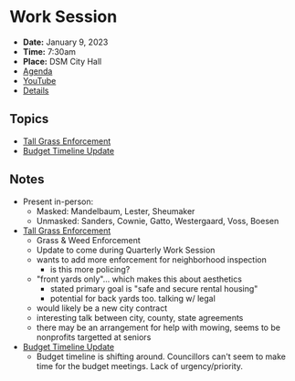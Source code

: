 # Work Session

- **Date:** January 9, 2023
- **Time:** 7:30am
- **Place:** DSM City Hall
- [Agenda](https://councildocs.dsm.city/agendas/2023/20230109CouncilWorkSession.pdf)
- [YouTube](https://youtu.be/aclnfYiKzvM)
- [Details](https://www.dsm.city/citycouncil_detail_T60_R2332.php)

## Topics

- [Tall Grass Enforcement](https://www.dsm.city/document_center/City%20Clerk/Work%20Sessions/2022/Tall%20Grass-and-Weed-Enforcement-1-9-2023.pdf)
- [Budget Timeline Update](https://www.dsm.city/document_center/City%20Clerk/Work%20Sessions/2022/Budget%20FY24%20Calendar.pdf)

## Notes

- Present in-person:
    - Masked: Mandelbaum, Lester, Sheumaker
    - Unmasked: Sanders, Cownie, Gatto, Westergaard, Voss, Boesen
- [Tall Grass Enforcement](https://www.dsm.city/document_center/City%20Clerk/Work%20Sessions/2022/Tall%20Grass-and-Weed-Enforcement-1-9-2023.pdf)
    - Grass & Weed Enforcement
    - Update to come during Quarterly Work Session
    - wants to add more enforcement for neighborhood inspection
        - is this more policing?
    - "front yards only"... which makes this about aesthetics
        - stated primary goal is "safe and secure rental housing"
        - potential for back yards too. talking w/ legal
    - would likely be a new city contract
    - interesting talk between city, county, state agreements
    - there may be an arrangement for help with mowing, seems to be nonprofits targetted at seniors
- [Budget Timeline Update](https://www.dsm.city/document_center/City%20Clerk/Work%20Sessions/2022/Budget%20FY24%20Calendar.pdf)
    - Budget timeline is shifting around. Councillors can't seem to make time for the budget meetings. Lack of urgency/priority.
